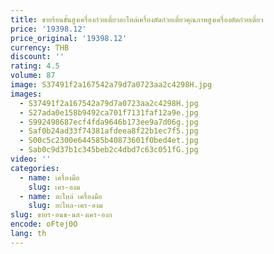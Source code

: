 ```yaml
---
title: ขายร้อนขั้นสูงเครื่องก๋วยเตี๋ยวอะไหล่เครื่องตัดก๋วยเตี๋ยวคุณภาพสูงเครื่องตัดก๋วยเตี๋ยว
price: '19398.12'
price_original: '19398.12'
currency: THB
discount: ''
rating: 4.5
volume: 87
image: S37491f2a167542a79d7a0723aa2c4298H.jpg
images:
  - S37491f2a167542a79d7a0723aa2c4298H.jpg
  - S27ada0e158b9492ca701f7131faf12a9e.jpg
  - S992498687ecf4fda9646b173ee9a7d06g.jpg
  - Saf0b24ad33f74381afdeea8f22b1ec7f5.jpg
  - S00c5c2300e644585b40873601f0bed4et.jpg
  - Sab0c9d37b1c345beb2c4dbd7c63c051fG.jpg
video: ''
categories:
  - name: เครื่องมือ
    slug: เคร-องม
  - name: อะไหล่ เครื่องมือ
    slug: อะไหล-เคร-องม
slug: ขายร-อนข-นส-งเคร-องก
encode: oFtej0O
lang: th
---
```

  